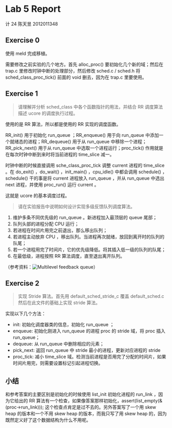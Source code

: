 # Lab 5 Report

计 24 陈天昱 2012011348

## Exercise 0

使用 meld 完成移植。

需要修改之前实验的几个地方。首先 alloc\_proc() 要初始化几个新的域；然后在 trap.c 里修改时钟中断的处理部分，然后修改 sched.c / sched.h 将 sched\_class\_proc\_tick() 前面的 void 删去，因为在 trap.c 里要使用。

## Exercise 1

> 请理解并分析 sched_class 中各个函数指针的用法，并结合 RR 调度算法描述 ucore 的调度执行过程。

使用的是 RR 算法，所以都是使用的 RR 实现的调度函数。

RR\_init() 用于初始化 run\_queue ；RR\_enqueue() 用于向 run_queue 中添加一个就绪态的进程；RR\_dequeue() 用于从 run\_queue 中移除一个进程；RR\_pick\_next() 用于从 run\_queue 中选取一个进程运行；proc\_tick() 作用就是在每次时钟中断到来时将当前进程的 time\_slice 减一。

时钟中断的时候直接调用 sche\_class\_proc\_tick 调整 current 进程的 time\_slice 。在 do\_exit() ，do\_wait() ，init\_main() ，cpu\_idle() 中都会调用 schedule() ，schedule() 干的事是将 current 进程放入 run\_queue ，并从 run\_queue 中选出 next 进程，并使用 proc\_run() 运行 current 。

这就是 ucore 的基本调度过程。

> 请在实验报告中说明如何设计实现多级反馈队列调度算法。

1. 维护多条不同优先级的 run\_queue 。新进程加入最顶层的 queue 尾部；
2. 队列头部的进程分配 CPU 运行；
3. 若进程在时间片用完之前退出，那么移出队列；
4. 若进程主动放弃 CPU ，移出队列。当进程再次就绪，放回到离开时的队列的队尾；
5. 若一个进程用完了时间片，它的优先级降低。将其插入低一级的队列的队尾；
6. 在最低级，进程按照 RR 算法调度，直至退出离开队列。

（参考资料：![Multilevel feedback queue](http://en.wikipedia.org/wiki/Multilevel_feedback_queue)）

## Exercise 2

> 实现 Stride 算法。首先用 default_sched_stride_c 覆盖 default_sched.c 然后在此文件的基础上实现 stride 算法。

实现以下几个方法：

- init: 初始化调度器类的信息，初始化 run\_queue ；
- enqueue: 初始化刚进入 run\_queue 的进程 proc 的 stride 域，将 proc 插入 run\_queue；
- dequeue: 从 run\_queue 中删除相应的元素；
- pick\_next: 返回 run\_queue 中 stride 最小的进程，更新对应进程的 stride 
- proc\_tick: 减小 time_slice 域。检测当前进程是否用完了分配的时间片，如果时间片用完，则需要设置标记引起进程切换。

## 小结

和参考答案的主要区别是初始化的时候使用 list\_init 初始化进程的 run\_link ，因为它给出的 RR 算法有一个检查，如果像答案那样初始化，assert(list\_empty(&(proc->run\_link))); 这个检查点肯定是过不去的。另外答案写了一个用 skew heap 的版本和一个不用 skew heap 的版本，而我只写了用 skew heap 的，因为既然定义好了这个数据结构为什么不用呢。

